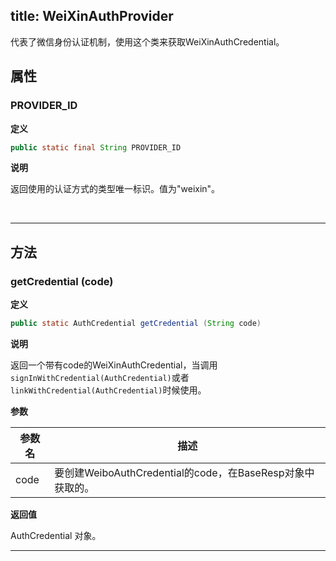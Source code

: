 title: WeiXinAuthProvider
---
代表了微信身份认证机制，使用这个类来获取WeiXinAuthCredential。

## 属性


### PROVIDER_ID

**定义**

```java
public static final String PROVIDER_ID
```

**说明**

返回使用的认证方式的类型唯一标识。值为"weixin"。


</br>

--- 

## 方法

### getCredential (code)
**定义**

```java
public static AuthCredential getCredential (String code)
```

**说明**

返回一个带有code的WeiXinAuthCredential，当调用`signInWithCredential(AuthCredential)`或者`linkWithCredential(AuthCredential)`时候使用。

**参数**


参数名 | 描述
--- | ---
code | 要创建WeiboAuthCredential的code，在BaseResp对象中获取的。

**返回值**

AuthCredential 对象。
</br>

---